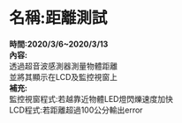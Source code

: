 # **名稱:距離測試**  
**時間:2020/3/6~2020/3/13**  
**內容:**  
透過超音波感測器測量物體距離  
並將其顯示在LCD及監控視窗上  
**補充:**  
監控視窗程式:若越靠近物體LED燈閃爍速度加快  
LCD程式:若距離超過100公分輸出error  
